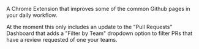 A Chrome Extension that improves some of the common Github pages in your daily workflow.

At the moment this only includes an update to the "Pull Requests" Dashboard that adds a "Filter by Team" dropdown option to filter PRs that have a review requested of one your teams.

